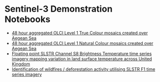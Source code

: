 # Sentinel-3 Demonstration Notebooks

* [48 hour aggregated OLCI Level 1 True Colour mosaics created over Aegean Sea](https://nbviewer.jupyter.org/github/chris010970/sentinelhub/blob/main/notebooks/sentinel-3/s3-mosaic-olci-rgb.ipynb)
* [48 hour aggregated OLCI Level 1 Natural Colour mosaics created over Aegean Sea](https://nbviewer.jupyter.org/github/chris010970/sentinelhub/blob/main/notebooks/sentinel-3/s3-mosaic-olci-natural.ipynb)
* [Floating point SLSTR Channel S8 Brightness Temperature time series imagery mapping variation in land surface temperature across United Kingdom](https://nbviewer.jupyter.org/github/chris010970/sentinelhub/blob/main/notebooks/sentinel-3/s3-timeseries-slstr-bt8.ipynb)
* [Identification of wildfires / deforestation activity utilising SLSTR F1 time series imagery](https://nbviewer.jupyter.org/github/chris010970/sentinelhub/blob/main/notebooks/sentinel-3/s3-timeseries-slstr-fires.ipynb)
